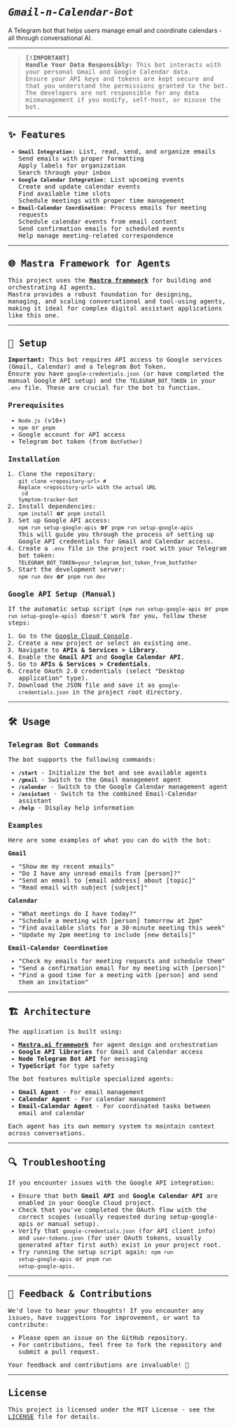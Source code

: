 # <i><b>`Gmail-n-Calendar-Bot`</b></i>

A Telegram bot that helps users manage email and coordinate calendars - all through conversational AI.<br>

---

<samp>

> <b>[!IMPORTANT]</b><br>
> <b>Handle Your Data Responsibly:</b> This bot interacts with your personal Gmail and Google Calendar data.<br>
> Ensure your API keys and tokens are kept secure and that you understand the permissions granted to the bot.<br>
> The developers are not responsible for any data mismanagement if you modify, self-host, or misuse the bot.

---

## ✨ <b>Features</b>

- <b>`Gmail Integration`</b>: List, read, send, and organize emails<br>
  Send emails with proper formatting<br>
  Apply labels for organization<br>
  Search through your inbox
- <b>`Google Calendar Integration`</b>: List upcoming events<br>
  Create and update calendar events<br>
  Find available time slots<br>
  Schedule meetings with proper time management
- <b>`Email-Calendar Coordination`</b>: Process emails for meeting requests<br>
  Schedule calendar events from email content<br>
  Send confirmation emails for scheduled events<br>
  Help manage meeting-related correspondence

---

## 🌐 <b>Mastra Framework for Agents</b>

This project uses the <a href="https://mastra.ai/" target="_blank"><b>Mastra framework</b></a> for building and orchestrating AI agents.<br>
Mastra provides a robust foundation for designing, managing, and scaling conversational and tool-using agents, making it ideal for complex digital assistant applications like this one.

---

## 🚀 <b>Setup</b>

<b>Important:</b> This bot requires API access to Google services (Gmail, Calendar) and a Telegram Bot Token.<br>
Ensure you have <code>google-credentials.json</code> (or have completed the manual Google API setup) and the <code>TELEGRAM_BOT_TOKEN</code> in your <code>.env</code> file. These are crucial for the bot to function.

### Prerequisites
- <code>Node.js</code> (v16+)
- <code>npm</code> or <code>pnpm</code>
- Google account for API access
- Telegram bot token (from <code>BotFather</code>)

### Installation

1. Clone the repository:<br>
   <code>git clone &lt;repository-url&gt; # Replace &lt;repository-url&gt; with the actual URL<br>
   cd Symptom-tracker-bot</code>
2. Install dependencies:<br>
   <code>npm install</code> <b>or</b> <code>pnpm install</code>
3. Set up Google API access:<br>
   <code>npm run setup-google-apis</code> <b>or</b> <code>pnpm run setup-google-apis</code><br>
   This will guide you through the process of setting up Google API credentials for Gmail and Calendar access.
4. Create a <code>.env</code> file in the project root with your Telegram bot token:<br>
   <code>TELEGRAM_BOT_TOKEN=your_telegram_bot_token_from_botfather</code>
5. Start the development server:<br>
   <code>npm run dev</code> <b>or</b> <code>pnpm run dev</code>

### Google API Setup (Manual)

If the automatic setup script (<code>npm run setup-google-apis</code> or <code>pnpm run setup-google-apis</code>) doesn't work for you, follow these steps:

1. Go to the <a href="https://console.cloud.google.com/">Google Cloud Console</a>.<br>
2. Create a new project or select an existing one.<br>
3. Navigate to <b>APIs & Services &gt; Library</b>.<br>
4. Enable the <b>Gmail API</b> and <b>Google Calendar API</b>.<br>
5. Go to <b>APIs & Services &gt; Credentials</b>.<br>
6. Create OAuth 2.0 credentials (select "Desktop application" type).<br>
7. Download the JSON file and save it as <code>google-credentials.json</code> in the project root directory.

---

## 🛠️ <b>Usage</b>

### Telegram Bot Commands

The bot supports the following commands:<br>
- <b><code>/start</code></b> - Initialize the bot and see available agents<br>
- <b><code>/gmail</code></b> - Switch to the Gmail management agent<br>
- <b><code>/calendar</code></b> - Switch to the Google Calendar management agent<br>
- <b><code>/assistant</code></b> - Switch to the combined Email-Calendar assistant<br>
- <b><code>/help</code></b> - Display help information

### Examples

Here are some examples of what you can do with the bot:<br>

<b>Gmail</b><br>
- "Show me my recent emails"<br>
- "Do I have any unread emails from [person]?"<br>
- "Send an email to [email address] about [topic]"<br>
- "Read email with subject [subject]"<br>

<b>Calendar</b><br>
- "What meetings do I have today?"<br>
- "Schedule a meeting with [person] tomorrow at 2pm"<br>
- "Find available slots for a 30-minute meeting this week"<br>
- "Update my 2pm meeting to include [new details]"<br>

<b>Email-Calendar Coordination</b><br>
- "Check my emails for meeting requests and schedule them"<br>
- "Send a confirmation email for my meeting with [person]"<br>
- "Find a good time for a meeting with [person] and send them an invitation"<br>

---

## 🏗️ <b>Architecture</b>

The application is built using:<br>
- <b><a href="https://mastra.ai/">Mastra.ai framework</a></b> for agent design and orchestration<br>
- <b>Google API libraries</b> for Gmail and Calendar access<br>
- <b>Node Telegram Bot API</b> for messaging<br>
- <b>TypeScript</b> for type safety<br>

The bot features multiple specialized agents:<br>
- <b>Gmail Agent</b> - For email management<br>
- <b>Calendar Agent</b> - For calendar management<br>
- <b>Email-Calendar Agent</b> - For coordinated tasks between email and calendar<br>

Each agent has its own memory system to maintain context across conversations.<br>

---

## 🔍 <b>Troubleshooting</b>

If you encounter issues with the Google API integration:<br>
- Ensure that both <b>Gmail API</b> and <b>Google Calendar API</b> are enabled in your Google Cloud project.<br>
- Check that you've completed the OAuth flow with the correct scopes (usually requested during setup-google-apis or manual setup).<br>
- Verify that <code>google-credentials.json</code> (for API client info) and <code>user-tokens.json</code> (for user OAuth tokens, usually generated after first auth) exist in your project root.<br>
- Try running the setup script again: <code>npm run setup-google-apis</code> or <code>pnpm run setup-google-apis</code>.<br>

---

## 💬 <b>Feedback & Contributions</b>

We'd love to hear your thoughts! If you encounter any issues, have suggestions for improvement, or want to contribute:<br>
- Please open an issue on the GitHub repository.<br>
- For contributions, feel free to fork the repository and submit a pull request.<br>

Your feedback and contributions are invaluable! 💌<br>

---

## License

This project is licensed under the MIT License - see the [LICENSE](LICENSE) file for details.

</samp>
